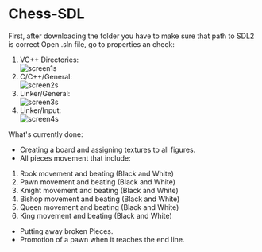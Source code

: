 # Chess-SDL
 
First, after downloading the folder you have to make sure that path to SDL2 is correct
Open .sln file, go to properties an check:
1. VC++ Directories:  
![screen1s](https://user-images.githubusercontent.com/84734341/155896312-d55fda5b-2734-45ca-bb51-1dc2fd4b61ed.png)
2. C/C++/General:  
![screen2s](https://user-images.githubusercontent.com/84734341/155896317-6bda2796-3882-4202-b22a-684d739f1af7.png)
3. Linker/General:  
![screen3s](https://user-images.githubusercontent.com/84734341/155896328-5297074e-e2cc-454b-89a5-4198880c5f00.png)
4. Linker/Input:  
![screen4s](https://user-images.githubusercontent.com/84734341/155896331-bdf7e37f-575e-433d-9d7f-ee6f020d37ed.png)

What's currently done:
- Creating a board and assigning textures to all figures.
- All pieces movement that include:
1. Rook movement and beating    (Black and White)
2. Pawn movement and beating    (Black and White)
3. Knight movement and beating  (Black and White)
4. Bishop movement and beating  (Black and White)
5. Queen movement and beating   (Black and White)
6. King movement and beating    (Black and White)
- Putting away broken Pieces.
- Promotion of a pawn when it reaches the end line.
